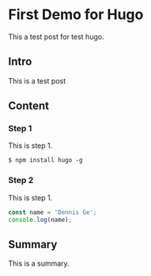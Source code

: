 # First Demo for Hugo


This a test post for test hugo.

<!--more-->

## Intro

This is a test post

## Content

### Step 1

This is step 1.

```
$ npm install hugo -g
```

### Step 2

This is step 1.

```JavaScript
const name = 'Dennis Ge';
console.log(name);
```

## Summary

This is a summary.

